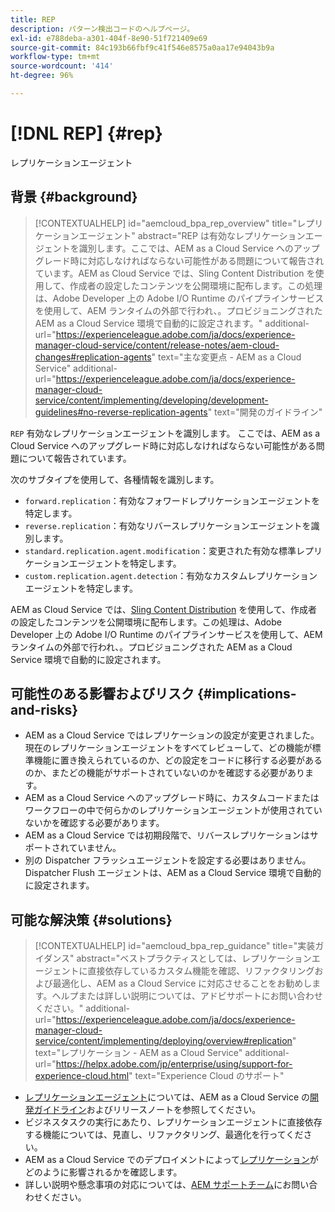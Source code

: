 ```yaml
---
title: REP
description: パターン検出コードのヘルプページ。
exl-id: e788deba-a301-404f-8e90-51f721409e69
source-git-commit: 84c193b66fbf9c41f546e8575a0aa17e94043b9a
workflow-type: tm+mt
source-wordcount: '414'
ht-degree: 96%

---
```


# [!DNL REP] {#rep}

レプリケーションエージェント

## 背景 {#background}

>[!CONTEXTUALHELP]
>id="aemcloud_bpa_rep_overview"
>title="レプリケーションエージェント"
>abstract="REP は有効なレプリケーションエージェントを識別します。ここでは、AEM as a Cloud Service へのアップグレード時に対応しなければならない可能性がある問題について報告されています。AEM as Cloud Service では、Sling Content Distribution を使用して、作成者の設定したコンテンツを公開環境に配布します。この処理は、Adobe Developer 上の Adobe I/O Runtime のパイプラインサービスを使用して、AEM ランタイムの外部で行われ、。プロビジョニングされた AEM as a Cloud Service 環境で自動的に設定されます。"
>additional-url="https://experienceleague.adobe.com/ja/docs/experience-manager-cloud-service/content/release-notes/aem-cloud-changes#replication-agents" text="主な変更点 - AEM as a Cloud Service"
>additional-url="https://experienceleague.adobe.com/ja/docs/experience-manager-cloud-service/content/implementing/developing/development-guidelines#no-reverse-replication-agents" text="開発のガイドライン"

`REP`  有効なレプリケーションエージェントを識別します。 ここでは、AEM as a Cloud Service へのアップグレード時に対応しなければならない可能性がある問題について報告されています。

次のサブタイプを使用して、各種情報を識別します。

* `forward.replication`：有効なフォワードレプリケーションエージェントを特定します。
* `reverse.replication`：有効なリバースレプリケーションエージェントを識別します。
* `standard.replication.agent.modification`：変更された有効な標準レプリケーションエージェントを特定します。
* `custom.replication.agent.detection`：有効なカスタムレプリケーションエージェントを特定します。

AEM as Cloud Service では、[Sling Content Distribution](https://sling.apache.org/documentation/bundles/content-distribution.html) を使用して、作成者の設定したコンテンツを公開環境に配布します。この処理は、Adobe Developer 上の Adobe I/O Runtime のパイプラインサービスを使用して、AEM ランタイムの外部で行われ、。プロビジョニングされた AEM as a Cloud Service 環境で自動的に設定されます。

## 可能性のある影響およびリスク {#implications-and-risks}

* AEM as a Cloud Service ではレプリケーションの設定が変更されました。現在のレプリケーションエージェントをすべてレビューして、どの機能が標準機能に置き換えられているのか、どの設定をコードに移行する必要があるのか、またどの機能がサポートされていないのかを確認する必要があります。
* AEM as a Cloud Service へのアップグレード時に、カスタムコードまたはワークフローの中で何らかのレプリケーションエージェントが使用されていないかを確認する必要があります。
* AEM as a Cloud Service では初期段階で、リバースレプリケーションはサポートされていません。
* 別の Dispatcher フラッシュエージェントを設定する必要はありません。 Dispatcher Flush エージェントは、AEM as a Cloud Service 環境で自動的に設定されます。

## 可能な解決策 {#solutions}

>[!CONTEXTUALHELP]
>id="aemcloud_bpa_rep_guidance"
>title="実装ガイダンス"
>abstract="ベストプラクティスとしては、レプリケーションエージェントに直接依存しているカスタム機能を確認、リファクタリングおよび最適化し、AEM as a Cloud Service に対応させることをお勧めします。ヘルプまたは詳しい説明については、アドビサポートにお問い合わせください。"
>additional-url="https://experienceleague.adobe.com/ja/docs/experience-manager-cloud-service/content/implementing/deploying/overview#replication" text="レプリケーション - AEM as a Cloud Service"
>additional-url="https://helpx.adobe.com/jp/enterprise/using/support-for-experience-cloud.html" text="Experience Cloud のサポート"

* [レプリケーションエージェント](https://experienceleague.adobe.com/ja/docs/experience-manager-cloud-service/content/release-notes/aem-cloud-changes#replication-agents)については、AEM as a Cloud Service の[開発ガイドライン](https://experienceleague.adobe.com/ja/docs/experience-manager-cloud-service/content/implementing/developing/development-guidelines#no-reverse-replication-agents)およびリリースノートを参照してください。
* ビジネスタスクの実行にあたり、レプリケーションエージェントに直接依存する機能については、見直し、リファクタリング、最適化を行ってください。
* AEM as a Cloud Service でのデプロイメントによって[レプリケーション](https://experienceleague.adobe.com/ja/docs/experience-manager-cloud-service/content/implementing/deploying/overview#replication)がどのように影響されるかを確認します。
* 詳しい説明や懸念事項の対応については、[AEM サポートチーム](https://helpx.adobe.com/jp/enterprise/using/support-for-experience-cloud.html)にお問い合わせください。

